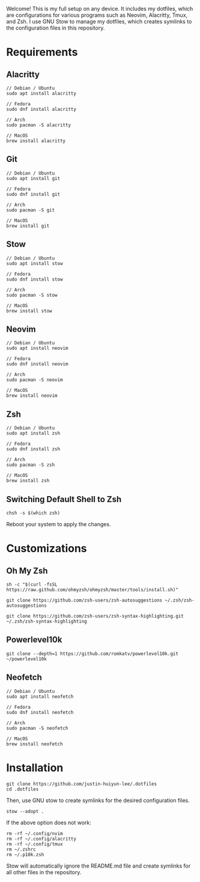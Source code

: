 Welcome! This is my full setup on any device. It includes my dotfiles, which are configurations for various programs such as Neovim, Alacritty, Tmux, and Zsh. I use GNU Stow to manage my dotfiles, which creates symlinks to the configuration files in this repository.

# Requirements

## Alacritty

```
// Debian / Ubuntu
sudo apt install alacritty

// Fedora
sudo dnf install alacritty

// Arch
sudo pacman -S alacritty

// MacOS
brew install alacritty
```

## Git

```
// Debian / Ubuntu
sudo apt install git

// Fedora
sudo dnf install git

// Arch
sudo pacman -S git

// MacOS
brew install git
```

## Stow

```
// Debian / Ubuntu
sudo apt install stow

// Fedora
sudo dnf install stow

// Arch
sudo pacman -S stow

// MacOS
brew install stow
```

## Neovim

```
// Debian / Ubuntu
sudo apt install neovim

// Fedora
sudo dnf install neovim

// Arch
sudo pacman -S neovim

// MacOS
brew install neovim
```

## Zsh

```
// Debian / Ubuntu
sudo apt install zsh

// Fedora
sudo dnf install zsh

// Arch
sudo pacman -S zsh

// MacOS
brew install zsh
```

## Switching Default Shell to Zsh

```
chsh -s $(which zsh)
```

Reboot your system to apply the changes.

# Customizations

## Oh My Zsh

```
sh -c "$(curl -fsSL https://raw.github.com/ohmyzsh/ohmyzsh/master/tools/install.sh)"

git clone https://github.com/zsh-users/zsh-autosuggestions ~/.zsh/zsh-autosuggestions

git clone https://github.com/zsh-users/zsh-syntax-highlighting.git ~/.zsh/zsh-syntax-highlighting
```

## Powerlevel10k

```
git clone --depth=1 https://github.com/romkatv/powerlevel10k.git ~/powerlevel10k
```

## Neofetch

```
// Debian / Ubuntu
sudo apt install neofetch

// Fedora
sudo dnf install neofetch

// Arch
sudo pacman -S neofetch

// MacOS
brew install neofetch
```

# Installation

```
git clone https://github.com/justin-huiyun-lee/.dotfiles
cd .dotfiles
```

Then, use GNU stow to create symlinks for the desired configuration files.

```
stow --adopt .
```

If the above option does not work:

```
rm -rf ~/.config/nvim
rm -rf ~/.config/alacritty
rm -rf ~/.config/tmux
rm ~/.zshrc
rm ~/.p10k.zsh
```

Stow will automatically ignore the README.md file and create symlinks for all other files in the repository.

